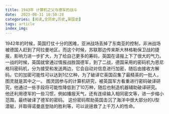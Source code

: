 ```yaml
---
title: 1943年 计算机之父与德军的战斗
date:  2023-08-31 10:50:28
categories: [阅读,全历史,历史,英国史]
tags: article
index_img: 
---
```


1942年的时候，英国打仗十分的困难，亚洲战场丢掉了东南亚的控制，非洲战场被德国人赶到了阿拉曼地区。而这个时候，苏联那边传来斯大林格勒保卫战的捷报，影响力进一步扩大，为了给自己更多的筹码，英国在请报上下了很大的气力。
一战的时候，英国就曾通过情报战胜国德军，到了二战，德国采用的密码机为恩尼格玛密码机，分为接受和发送两边，它会自动对信息进行加密，随后由接收方解码。它的加密可能性可以达到1亿亿种，为了破译它英国召集了最精英的一批人，图灵就是其中之一。
图灵因参与的计算机研究，被英国军方看重进行密码破译研究，他通过一些手段将可能性降低到了10万种，随后也制造机器辅助破译研究。他还利用德军的一些习惯，例如播报天气，还有连续输入相同密文等，进一步缩小范围，最终破译了德军的密码。
这份密码帮助英国击沉了海洋中很大部分的U型潜艇，并取得诺曼底登陆的胜利等，可以说拯救了上千万人的性命。